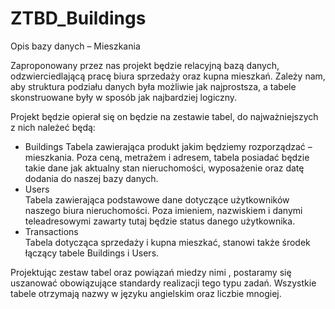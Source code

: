 # ZTBD_Buildings
Opis bazy danych – Mieszkania

   Zaproponowany przez nas projekt będzie relacyjną bazą danych, odzwierciedlającą pracę biura sprzedaży oraz kupna mieszkań. Zależy nam, aby struktura podziału danych była możliwie jak najprostsza, a tabele skonstruowane były w sposób jak najbardziej logiczny. 

Projekt będzie opierał się on będzie na zestawie tabel, do najważniejszych z nich należeć będą:
- Buildings
Tabela zawierająca produkt jakim będziemy rozporządzać – mieszkania. Poza ceną, metrażem i adresem, tabela posiadać będzie takie dane jak aktualny stan nieruchomości, wyposażenie oraz datę dodania do naszej bazy danych.                                                                           
- Users  
Tabela zawierająca podstawowe dane dotyczące użytkowników naszego biura nieruchomości. Poza imieniem, nazwiskiem i danymi teleadresowymi zawarty tutaj będzie status danego użytkownika.                                                                                                                                                        
- Transactions									                           
Tabela dotycząca sprzedaży i kupna mieszkać, stanowi także środek łączący tabele Buildings i Users.

Projektując zestaw tabel oraz powiązań miedzy nimi , postaramy się uszanować obowiązujące standardy realizacji tego typu zadań. Wszystkie tabele otrzymają nazwy w języku angielskim oraz liczbie mnogiej.

